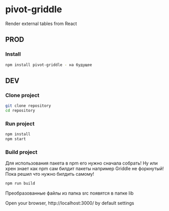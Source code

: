 # pivot-griddle

Render external tables from React

## PROD
### Install

```sh
npm install pivot-griddle - на будущее
```
## DEV
### Clone project

```sh
git clone repository
cd repository
```

### Run project

```sh
npm install
npm start
```

### Build project

Для использования пакета в npm его нужно сначала собрать!
Ну или хрен знает как npm сам билдит пакеты например Griddle не форкнутый!
Пока решил что нужно билдить самому!

```sh
npm run build
```

Преобразованные файлы из папка src появятся в папке lib

Open your browser, http://localhost:3000/ by default settings


